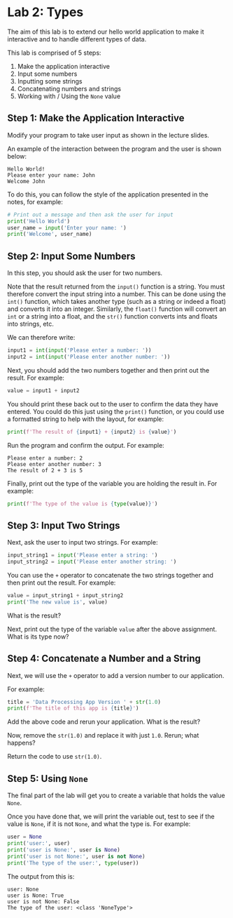 # Lab 2: Types

The aim of this lab is to extend our hello world application to make it interactive and to handle different types of data.

This lab is comprised of 5 steps:
1. Make the application interactive
2. Input some numbers
3. Inputting some strings
4. Concatenating numbers and strings
5. Working with / Using the `None` value

## Step 1: Make the Application Interactive

Modify your program to take user input as shown in the lecture slides.

An example of the interaction between the program and the user is shown below:

```
Hello World!
Please enter your name: John
Welcome John
```

To do this, you can follow the style of the application presented in the notes, for example:

```python
# Print out a message and then ask the user for input
print('Hello World')
user_name = input('Enter your name: ')
print('Welcome', user_name)
```

## Step 2: Input Some Numbers

In this step, you should ask the user for two numbers.

Note that the result returned from the `input()` function is a string. You must therefore convert the input string into a number. This can be done using the `int()` function, which takes another type (such as a string or indeed a float) and converts it into an integer. Similarly, the `float()` function will convert an `int` or a string into a float, and the `str()` function converts ints and floats into strings, etc.

We can therefore write:

```python
input1 = int(input('Please enter a number: '))
input2 = int(input('Please enter another number: '))
```

Next, you should add the two numbers together and then print out the result. For example:

```python
value = input1 + input2
```

You should print these back out to the user to confirm the data they have entered. You could do this just using the `print()` function, or you could use a formatted string to help with the layout, for example:

```python
print(f'The result of {input1} + {input2} is {value}')
```

Run the program and confirm the output. For example:

```
Please enter a number: 2
Please enter another number: 3
The result of 2 + 3 is 5
```

Finally, print out the type of the variable you are holding the result in. For example:

```python
print(f'The type of the value is {type(value)}')
```

## Step 3: Input Two Strings

Next, ask the user to input two strings. For example:

```python
input_string1 = input('Please enter a string: ')
input_string2 = input('Please enter another string: ')
```

You can use the `+` operator to concatenate the two strings together and then print out the result. For example:

```python
value = input_string1 + input_string2
print('The new value is', value)
```

What is the result?

Next, print out the type of the variable `value` after the above assignment. What is its type now?

## Step 4: Concatenate a Number and a String

Next, we will use the `+` operator to add a version number to our application.

For example:

```python
title = 'Data Processing App Version ' + str(1.0)
print(f'The title of this app is {title}')
```

Add the above code and rerun your application. What is the result?

Now, remove the `str(1.0)` and replace it with just `1.0`. Rerun; what happens?

Return the code to use `str(1.0)`.

## Step 5: Using `None`

The final part of the lab will get you to create a variable that holds the value `None`.

Once you have done that, we will print the variable out, test to see if the value is `None`, if it is not `None`, and what the type is. For example:

```python
user = None
print('user:', user)
print('user is None:', user is None)
print('user is not None:', user is not None)
print('The type of the user:', type(user))
```

The output from this is:

```
user: None
user is None: True
user is not None: False
The type of the user: <class 'NoneType'>
```